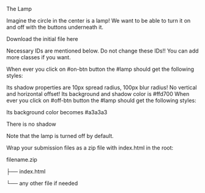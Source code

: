 The Lamp


Imagine the circle in the center is a lamp! We want to be able to turn it on and off with the buttons underneath it.

Download the initial file here

Necessary IDs are mentioned below. Do not change these IDs!! You can add more classes if you want.

When ever you click on #on-btn button the #lamp should get the following styles:

Its shadow properties are 10px spread radius, 100px blur radius! No vertical and horizontal offset!
Its background and shadow color is #ffd700
When ever you click on #off-btn button the #lamp should get the following styles:

Its background color becomes #a3a3a3

There is no shadow

Note that the lamp is turned off by default.

Wrap your submission files as a zip file with index.html in the root:

filename.zip

├── index.html

└── any other file if needed
